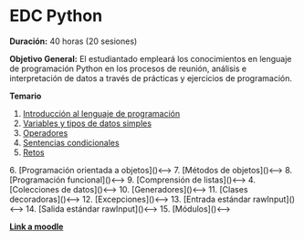 # EDC Python

**Duración:** 40 horas (20 sesiones)

**Objetivo General:** El estudiantado empleará los conocimientos en lenguaje de programación Python en los procesos de reunión, análisis e interpretación de datos a través de prácticas y ejercicios de programación.

**Temario**

1. [Introducción al lenguaje de programación](./1.IntroduccionLenguajeProgramacion.md)
2. [Variables y tipos de datos simples](./2.VariablesTiposDatosSimples.md)
3. [Operadores](./3.Operadores.md)
4. [Sentencias condicionales](./4.SentenciasCondicionales.md) 
5. [Retos](./16.Retos.md)

<!-->6. [Programación orientada a objetos]()<-->
<!-->7. [Métodos de objetos]()<-->
<!-->8. [Programación funcional]()<-->
<!-->9. [Comprensión de listas]()<-->
<!-->4. [Colecciones de datos]()<-->
<!-->10. [Generadores]()<-->
<!-->11. [Clases decoradoras]()<-->
<!-->12. [Excepciones]()<-->
<!-->13. [Entrada estándar rawInput]()<-->
<!-->14. [Salida estándar rawInput]()<-->
<!-->15. [Módulos]()<-->


[**Link a moodle**](https://educacion.pilares.cdmx.gob.mx/)